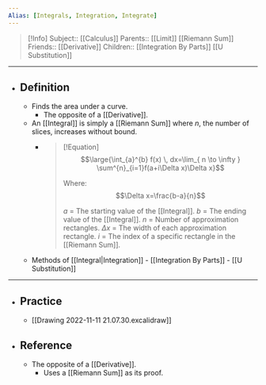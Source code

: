 ```yaml
---
Alias: [Integrals, Integration, Integrate]
---
```

> [!Info]
> Subject:: [[Calculus]]
> Parents:: [[Limit]] [[Riemann Sum]]
> Friends:: [[Derivative]]
> Children:: [[Integration By Parts]] [[U Substitution]]
---
- ## Definition
	- Finds the area under a curve.
		- The opposite of a [[Derivative]].
	- An [[Integral]] is simply a [[Riemann Sum]] where $n$, the number of slices, increases without bound.
		- > [!Equation]
		  > $$\large{\int_{a}^{b} f(x) \, dx=\lim_{ n \to \infty } \sum^{n}_{i=1}f(a+i\Delta x)\Delta x}$$
		  > 
		  > Where: $$\Delta x=\frac{b-a}{n}$$
		  > 
		  > $a$ = The starting value of the [[Integral]].
		  > $b$ = The ending value of the [[Integral]].
		  > $n$ = Number of approximation rectangles.
		  > $\Delta x$ = The width of each approximation rectangle.
		  > $i$ = The index of a specific rectangle in the [[Riemann Sum]].
	- Methods of [[Integral|Integration]]
			- [[Integration By Parts]]
			- [[U Substitution]]
---
- ## Practice
	- [[Drawing 2022-11-11 21.07.30.excalidraw]]
- ## Reference
	- The opposite of a [[Derivative]].
		- Uses a [[Riemann Sum]] as its proof.